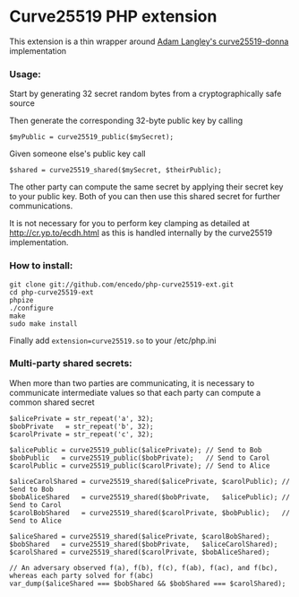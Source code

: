 Curve25519 PHP extension
========================

This extension is a thin wrapper around [Adam Langley's curve25519-donna](https://github.com/agl/curve25519-donna) implementation

### Usage:

Start by generating 32 secret random bytes from a cryptographically safe source

Then generate the corresponding 32-byte public key by calling

```
$myPublic = curve25519_public($mySecret);
```

Given someone else's public key call

```
$shared = curve25519_shared($mySecret, $theirPublic);
```

The other party can compute the same secret by applying their secret key to your public key. Both of you can then use this shared secret for further communications.

It is not necessary for you to perform key clamping as detailed at http://cr.yp.to/ecdh.html as this is handled internally by the curve25519 implementation.

### How to install:

```
git clone git://github.com/encedo/php-curve25519-ext.git
cd php-curve25519-ext
phpize
./configure
make
sudo make install
```
Finally add `extension=curve25519.so` to your /etc/php.ini

### Multi-party shared secrets:

When more than two parties are communicating, it is necessary to communicate intermediate values so that each party can compute a common shared secret

```
$alicePrivate = str_repeat('a', 32);
$bobPrivate   = str_repeat('b', 32);
$carolPrivate = str_repeat('c', 32);

$alicePublic = curve25519_public($alicePrivate); // Send to Bob
$bobPublic   = curve25519_public($bobPrivate);   // Send to Carol
$carolPublic = curve25519_public($carolPrivate); // Send to Alice

$aliceCarolShared = curve25519_shared($alicePrivate, $carolPublic); // Send to Bob
$bobAliceShared   = curve25519_shared($bobPrivate,   $alicePublic); // Send to Carol
$carolBobShared   = curve25519_shared($carolPrivate, $bobPublic);   // Send to Alice

$aliceShared = curve25519_shared($alicePrivate, $carolBobShared);
$bobShared   = curve25519_shared($bobPrivate,   $aliceCarolShared);
$carolShared = curve25519_shared($carolPrivate, $bobAliceShared);

// An adversary observed f(a), f(b), f(c), f(ab), f(ac), and f(bc), whereas each party solved for f(abc)
var_dump($aliceShared === $bobShared && $bobShared === $carolShared);
```
